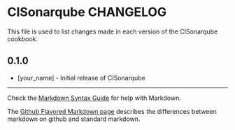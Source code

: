 CISonarqube CHANGELOG
=====================

This file is used to list changes made in each version of the CISonarqube cookbook.

0.1.0
-----
- [your_name] - Initial release of CISonarqube

- - -
Check the [Markdown Syntax Guide](http://daringfireball.net/projects/markdown/syntax) for help with Markdown.

The [Github Flavored Markdown page](http://github.github.com/github-flavored-markdown/) describes the differences between markdown on github and standard markdown.
